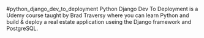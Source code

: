 #python_django_dev_to_deployment
Python Django Dev To Deployment is a Udemy course taught by Brad Traversy where you can learn Python and build & deploy a real estate application useing the Django framework and PostgreSQL.

